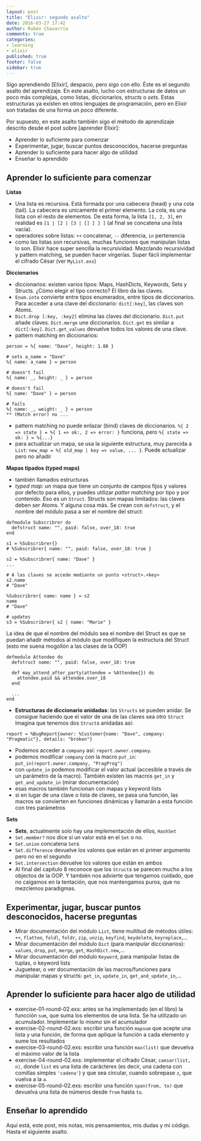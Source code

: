 ```yaml
---
layout: post
title: "Elixir: segundo asalto"
date: 2016-03-27 17:42
author: Rubén Chavarría
comments: true
categories: 
- learning
- elixir
published: true
footer: false
sidebar: true
---
```


Sigo aprendiendo [Elixir], despacio, pero sigo con ello. Éste es el segundo asalto del aprendizaje. En este asalto, lucho con estructuras de datos un poco más complejas, como listas, diccionarios, *structs* o *sets*. Estas estructuras ya existen en otros lenguajes de programación, pero en Elixir son tratadas de una forma un poco diferente.

Por supuesto, en este asalto también sigo el método de aprendizaje descrito desde el post sobre [aprender Elixir]:

- Aprender lo suficiente para comenzar
- Experimentar, jugar, buscar puntos desconocidos, hacerse preguntas
- Aprender lo suficiente para hacer algo de utilidad
- Enseñar lo aprendido

## Aprender lo suficiente para comenzar

**Listas**

- Una lista es recursiva. Está formada por una cabecera (head) y una cola (tail). La cabecera es unicamente el primer elemento. La cola, es una lista con el resto de elementos. De esta forma, la lista `[1, 2, 3]`, en realidad es `[1 | [2 | [3 | [] ] ] ]` (al final se concatena una lista vacía).
- operadores sobre listas: `++` concatenar, `--` diferencia, `in` pertenencia
- como las listas son recursivas, muchas funciones que manipulan listas lo son. Elixir hace super sencilla la recursividad. Mezclando recursividad y pattern matching, se pueden hacer virgerías. Super fácil implementar el cifrado César (ver `MyList.exs`)

**Diccionarios**

- diccionarios: existen varios tipos: Maps, HashDicts, Keywords, Sets y Structs. ¿Cómo elegir el tipo correcto? El libro da las claves. 
- `Enum.into` convierte entre tipos enumerados, entre tipos de diccionarios. Para acceder a una clave del diccionario: `dict[:key]`, las claves son Atoms.
- `Dict.drop [:key, :key2]` elimina las claves del diccionario. `Dict.put` añade claves. `Dict.merge` une diccionarios. `Dict.get` es similar a `dict[:key]`. `Dict.get_values` devuelve todos los valores de una clave.
- pattern matching en diccionarios:

```
person = %{ name: "Dave", height: 1.88 }

# sets a_name = "Dave"
%{ name: a_name } = person

# doesn't fail
%{ name: _, height: _ } = person

# doesn't fail
%{ name: "Dave" } = person

# fails
%{ name: _, weight: _ } = person
** (Match error) no ...
```

- pattern matching no puede enlazar (bind) claves de diccionarios. `%{ 2 => state } = %{ 1 => ok:, 2 => error: }` funciona, pero `%{ state => ok: } = %{...}`
- para actualizar un mapa, se usa la siguiente estructura, muy parecida a `List`: `new_map = %{ old_map | key => value, ... }`. Puede actualizar pero no añadir

**Mapas tipados (typed maps)**

- también llamados estructuras
- *typed map*: un mapa que tiene un conjunto de campos fijos y valores por defecto para ellos, y puedes utilizar *patter matching* por tipo y por contenido. Eso es un `Struct`. Structs son mapas limitados: las claves deben ser Atoms. Y alguna cosa más. Se crean con `defstruct`, y el nombre del módulo pasa a ser el nombre del struct:

```
defmodule Subscribrer do
  defstruct name: "", paid: false, over_18: true
end

s1 = %Subscribrer{}
# %Subscribrer{ name: "", paid: false, over_18: true }

s2 = %Subscribrer{ name: "Dave" }
...

# A las claves se accede mediante un punto <struct>.<key>
s2.name
# "Dave"

%Subscribrer{ name: name } = s2
name
# "Dave"

# updates
s3 = %Subscribrer{ s2 | name: "Marie" }
```

La idea de que el nombre del módulo sea el nombre del Struct es que se puedan añadir métodos al módulo que modifiquen la estructura del Struct (esto me suena mogollón a las clases de la OOP)

```
defmodule Attendee do
  defstruct name: "", paid: false, over_18: true

  def may_attend_after_party(attendee = %Attendee{}) do
    attendee.paid && attendee.over_18
  end

  ...
end
```

- **Estructuras de diccionario anidadas**: las `Structs` se pueden anidar. Se consigue haciendo que el valor de una de las claves sea otro `Struct`
Imagina que tenemos dos `Struct`s anidadas así:

```
report = %BugReport{owner: %Customer{name: "Dave", company: "Pragmatic"}, details: "broken"}
```

- Podemos acceder a `company` así: `report.owner.company`.
- podemos modificar `company` con la macro `put_in`: `put_in(report.owner.company, "PragProg")`
- con `update_in` podemos modificar el valor actual (accesible a través de un parámetro de la macro). También existen las macros `get_in` y `get_and_update_in` (mirar documentación)
- esas macros también funcionan con mapas y keyword lists
- si en lugar de una clave o lista de claves, se pasa una función, las macros se convierten en funciones dinámicas y llamarán a esta función con tres parámetros

**Sets**

- **Sets**, actualmente solo hay una implementación de ellos, `HashSet`
- `Set.member?` nos dice si un valor está en el `Set` o no. 
- `Set.union` concatena `Set`s
- `Set.difference` devuelve los valores que están en el primer argumento pero no en el segundo
- `Set.intersection` devuelve los valores que están en ambos
- Al final del capítulo 8 reconoce que los `Struct`s se parecen mucho a los objectos de la OOP. Y también nos advierte que tengamos cuidado, que no caigamos en la tentación, que nos mantengamos puros, que no mezclemos paradigmas.

## Experimentar, jugar, buscar puntos desconocidos, hacerse preguntas

- Mirar documentación del módulo `List`, tiene multitud de métodos útiles: `++`, `flatten`, `foldl`, `foldr`, `zip`, `unzip`, `keyfind`, `keydelete`, `keyreplace`,...
- Mirar documentación del módulo `Dict` (para manipular diccionarios): `values`, `drop`, `put`, `merge`, `get`, `HashDict.new`,...
- Mirar documentación del módulo `Keyword`, para manipular listas de tuplas, o keyword lists
- Juguetear, o ver documentación de las macros/funciones para manipular mapas y structs: `get_in`, `update_in`, `get_and_update_in`,...

## Aprender lo suficiente para hacer algo de utilidad

- exercise-01-round-02.exs: antes se ha implementado (en el libro) la funcción `sum`, que suma los elementos de una lista. Se ha utilizado un acumulador. Implementar lo mismo sin el acumulador
- exercise-02-round-02.exs: escribir una función `mapsum` que acepte una lista y una función, de forma que aplique la función a cada elemento y sume los resultados
- exercise-03-round-02.exs: escribir una función `max(list)` que devuelva el máximo valor de la lista
- exercise-04-round-02.exs: implementar el cifrado César, `caesar(list, n)`, donde `list` es una lista de carácteres (es decir, una cadena con comillas simples `'cadena'`) y que sea circular, cuando sobrepase `z`, que vuelva a la `a`.
- exercise-05-round-02.exs: escribir una función `span(from, to)` que devuelva una lista de números desde `from` hasta `to`.

## Enseñar lo aprendido

Aquí está, este post, mis notas, mis pensamientos, mis dudas y mi código. Hasta el siguiente asalto.

